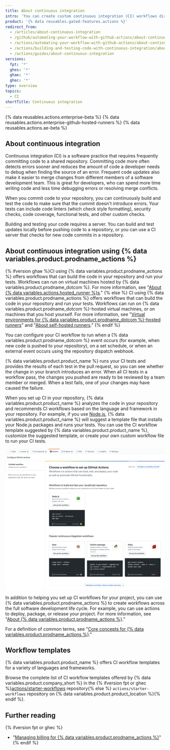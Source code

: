 ```yaml
---
title: About continuous integration
intro: 'You can create custom continuous integration (CI) workflows directly in your {% data variables.product.prodname_dotcom %} repository with {% data variables.product.prodname_actions %}.'
product: '{% data reusables.gated-features.actions %}'
redirect_from:
  - /articles/about-continuous-integration
  - /github/automating-your-workflow-with-github-actions/about-continuous-integration
  - /actions/automating-your-workflow-with-github-actions/about-continuous-integration
  - /actions/building-and-testing-code-with-continuous-integration/about-continuous-integration
  - /actions/guides/about-continuous-integration
versions:
  fpt: '*'
  ghes: '*'
  ghae: '*'
  ghec: '*'
type: overview
topics:
  - CI
shortTitle: Continuous integration
---
```


{% data reusables.actions.enterprise-beta %}
{% data reusables.actions.enterprise-github-hosted-runners %}
{% data reusables.actions.ae-beta %}

## About continuous integration

Continuous integration (CI) is a software practice that requires frequently committing code to a shared repository. Committing code more often detects errors sooner and reduces the amount of code a developer needs to debug when finding the source of an error. Frequent code updates also make it easier to merge changes from different members of a software development team. This is great for developers, who can spend more time writing code and less time debugging errors or resolving merge conflicts.

When you commit code to your repository, you can continuously build and test the code to make sure that the commit doesn't introduce errors. Your tests can include code linters (which check style formatting), security checks, code coverage, functional tests, and other custom checks.

Building and testing your code requires a server. You can build and test updates locally before pushing code to a repository, or you can use a CI server that checks for new code commits in a repository.

## About continuous integration using {% data variables.product.prodname_actions %}

{% ifversion ghae %}CI using {% data variables.product.prodname_actions %} offers workflows that can build the code in your repository and run your tests. Workflows can run on virtual machines hosted by {% data variables.product.prodname_dotcom %}. For more information, see "[About {% data variables.actions.hosted_runner %}s](/actions/using-github-hosted-runners/about-ae-hosted-runners)."
{% else %} CI using {% data variables.product.prodname_actions %} offers workflows that can build the code in your repository and run your tests. Workflows can run on {% data variables.product.prodname_dotcom %}-hosted virtual machines, or on machines that you host yourself. For more information, see "[Virtual environments for {% data variables.product.prodname_dotcom %}-hosted runners](/actions/automating-your-workflow-with-github-actions/virtual-environments-for-github-hosted-runners)" and "[About self-hosted runners](/actions/automating-your-workflow-with-github-actions/about-self-hosted-runners)."
{% endif %}

You can configure your CI workflow to run when a {% data variables.product.prodname_dotcom %} event occurs (for example, when new code is pushed to your repository), on a set schedule, or when an external event occurs using the repository dispatch webhook.

{% data variables.product.product_name %} runs your CI tests and provides the results of each test in the pull request, so you can see whether the change in your branch introduces an error. When all CI tests in a workflow pass, the changes you pushed are ready to be reviewed by a team member or merged. When a test fails, one of your changes may have caused the failure.

When you set up CI in your repository, {% data variables.product.product_name %} analyzes the code in your repository and recommends CI workflows based on the language and framework in your repository. For example, if you use [Node.js](https://nodejs.org/en/), {% data variables.product.product_name %} will suggest a template file that installs your Node.js packages and runs your tests. You can use the CI workflow template suggested by {% data variables.product.product_name %}, customize the suggested template, or create your own custom workflow file to run your CI tests.

![Screenshot of suggested continuous integration templates](/assets/images/help/repository/ci-with-actions-template-picker.png)

In addition to helping you set up CI workflows for your project, you can use {% data variables.product.prodname_actions %} to create workflows across the full software development life cycle. For example, you can use actions to deploy, package, or release your project. For more information, see "[About {% data variables.product.prodname_actions %}](/articles/about-github-actions)."

For a definition of common terms, see "[Core concepts for {% data variables.product.prodname_actions %}](/github/automating-your-workflow-with-github-actions/core-concepts-for-github-actions)."

## Workflow templates

{% data variables.product.product_name %} offers CI workflow templates for a variety of languages and frameworks.

Browse the complete list of CI workflow templates offered by {% data variables.product.company_short %} in the {% ifversion fpt or ghec %}[actions/starter-workflows](https://github.com/actions/starter-workflows/tree/main/ci) repository{% else %} `actions/starter-workflows` repository on {% data variables.product.product_location %}{% endif %}.

## Further reading

{% ifversion fpt or ghec %}
- "[Managing billing for {% data variables.product.prodname_actions %}](/billing/managing-billing-for-github-actions)"
{% endif %}
